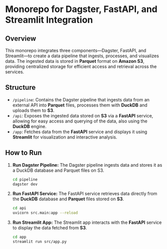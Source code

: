 # Monorepo for Dagster, FastAPI, and Streamlit Integration

## Overview
This monorepo integrates three components—Dagster, FastAPI, and Streamlit—to create a data pipeline that ingests, processes, and visualizes data. The ingested data is stored in **Parquet** format on **Amazon S3**, providing centralized storage for efficient access and retrieval across the services.

## Structure
- `/pipeline`: Contains the Dagster pipeline that ingests data from an external API into **Parquet** files, processes them with **DuckDB** and uploads them to **S3**.
- `/api`: Exposes the ingested data stored on **S3** via a **FastAPI** service, allowing for easy access and querying of the data, also using the **DuckDB** engine.
- `/app`: Fetches data from the **FastAPI** service and displays it using **Streamlit** for visualization and interactive analysis.

## How to Run
1. **Run Dagster Pipeline:**
   The Dagster pipeline ingests data and stores it as a DuckDB database and Parquet files on S3.
   ```bash
   cd pipeline
   dagster dev
   ```

2. **Run FastAPI Service:**
   The FastAPI service retrieves data directly from the **DuckDB** database and **Parquet** files stored on **S3**.
   ```bash
   cd api
   uvicorn src.main:app --reload
   ```

3. **Run Streamlit App:**
   The Streamlit app interacts with the **FastAPI** service to display the data fetched from **S3**.
   ```bash
   cd app
   streamlit run src/app.py
   ```